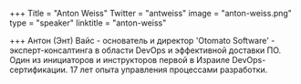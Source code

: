 +++
Title = "Anton Weiss"
Twitter = "antweiss"
image = "anton-weiss.png"
type = "speaker"
linktitle = "anton-weiss"

+++
Антон (Энт) Вайс - основатель и директор 'Otomato Software' - эксперт-консалтинга в области DevOps и эффективной доставки ПО. Один из инициаторов и инструкторов первой в Израиле DevOps-сертификации. 17 лет опыта управления процессами разработки. 

